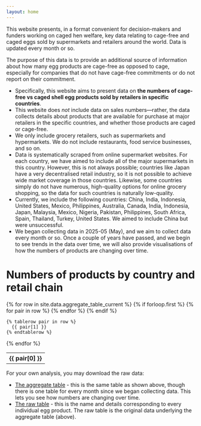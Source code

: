 ```yaml
---
layout: home
---
```


This website presents, in a format convenient for decision-makers and funders working on caged hen welfare, key data relating to cage-free and caged eggs sold by supermarkets and retailers around the world. Data is updated every month or so.

The purpose of this data is to provide an additional source of information about how many egg products are cage-free as opposed to cage, especially for companies that do not have cage-free commitments or do not report on their commitment.  

- Specifically, this website aims to present data on **the numbers of cage-free vs caged shell egg products sold by retailers in specific countries**.
- This website does *not* include data on sales numbers—rather, the data collects details about products that are available for purchase at major retailers in the specific countries, and whether those products are caged or cage-free.
- We only include grocery retailers, such as supermarkets and hypermarkets. We do not include restaurants, food service businesses, and so on.
- Data is systematically scraped from online supermarket websites. For each country, we have aimed to include all of the major supermarkets in this country. However, this is not always possible; countries like Japan have a very decentralised retail industry, so it is not possible to achieve wide market coverage in those countries. Likewise, some countries simply do not have numerous, high-quality options for online grocery shopping, so the data for such countries is naturally low-quality.
- Currently, we include the following countries: China, India, Indonesia, United States, Mexico, Philippines,
Australia, Canada, India, Indonesia, Japan, Malaysia, Mexico, Nigeria, Pakistan, Philippines, South Africa, Spain, Thailand, Turkey, United States. We aimed to include China but were unsuccessful.
- We began collecting data in 2025-05 (May), and we aim to collect data every month or so. Once a couple of years have passed, and we begin to see trends in the data over time, we will also provide visualisations of how the numbers of products are changing over time.

# Numbers of products by country and retail chain
<table>
  {% for row in site.data.aggregate_table_current %}
    {% if forloop.first %}
    <tr>
      {% for pair in row %}
        <th>{{ pair[0] }}</th>
      {% endfor %}
    </tr>
    {% endif %}

    {% tablerow pair in row %}
      {{ pair[1] }}
    {% endtablerow %}
  {% endfor %}
</table>

For your own analysis, you may download the raw data:  

- [The aggregate table](_data/aggregate_table_alltime.csv) - this is the same table as shown above, though there is one table for every month since we began collecting data. This lets you see how numbers are changing over time.
- [The raw table](_data/raw_table_alltime.csv) - this is the name and details corresponding to every individual egg product. The raw table is the original data underlying the aggregate table (above).
